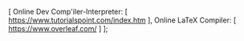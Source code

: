 [
  Online Dev Comp'iler-Interpreter:
    [
      https://www.tutorialspoint.com/index.htm
    ],
  Online LaTeX Compiler:
    [
      https://www.overleaf.com/
    ]
];

